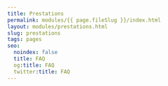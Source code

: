 ```yaml
---
title: Prestations
permalink: modules/{{ page.fileSlug }}/index.html
layout: modules/prestations.html
slug: prestations
tags: pages
seo:
  noindex: false
  title: FAQ
  og:title: FAQ
  twitter:title: FAQ
---
```



